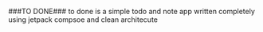 ###TO DONE###
to done is a simple todo and note app written completely using jetpack compsoe and clean architecute